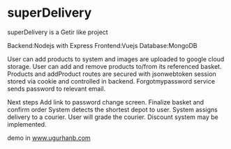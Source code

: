 # superDelivery
superDelivery is a Getir like project 

Backend:Nodejs with Express
Frontend:Vuejs
Database:MongoDB


User can add products to system and images are uploaded to google cloud storage.
User can add and remove products to/from its referenced basket.
Products and addProduct routes are secured with jsonwebtoken session stored via cookie and controlled in backend.
Forgotmypassword service sends password to relevant email. 

Next steps
Add link to password change screen.
Finalize basket and confirm order
System detects the shortest depot to user.
System assigns delivery to a courier.
User will grade the courier.
Discount system may be implemented.

demo in www.ugurhanb.com
